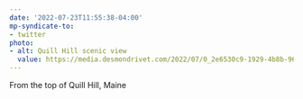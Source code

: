 ```yaml
---
date: '2022-07-23T11:55:38-04:00'
mp-syndicate-to:
- twitter
photo:
- alt: Quill Hill scenic view
  value: https://media.desmondrivet.com/2022/07/0_2e6530c9-1929-4b8b-96cc-48ba0189c027.jpg
---
```


From the top of Quill Hill, Maine 